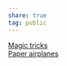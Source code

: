 ```yaml
---  
share: true  
tag: public  
---  
```

[Magic tricks](./Magic%20tricks.md)  
[Paper airplanes](./Paper-airplanes.md)